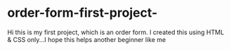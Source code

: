 # order-form-first-project-
Hi this is my first project, which is an order form. I created this using HTML &amp; CSS only...I hope this helps another beginner like me

